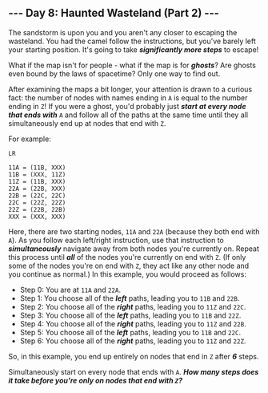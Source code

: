 ## --- Day 8: Haunted Wasteland (Part 2) ---

The sandstorm is upon you and you aren't any closer to escaping the wasteland. You had the camel follow the instructions, but you've barely left your starting position. It's going to take **_significantly more steps_** to escape!

What if the map isn't for people - what if the map is for **_ghosts_**? Are ghosts even bound by the laws of spacetime? Only one way to find out.

After examining the maps a bit longer, your attention is drawn to a curious fact: the number of nodes with names ending in `A` is equal to the number ending in `Z`! If you were a ghost, you'd probably just **_start at every node that ends with_** `A` and follow all of the paths at the same time until they all simultaneously end up at nodes that end with `Z`.

For example:
```
LR

11A = (11B, XXX)
11B = (XXX, 11Z)
11Z = (11B, XXX)
22A = (22B, XXX)
22B = (22C, 22C)
22C = (22Z, 22Z)
22Z = (22B, 22B)
XXX = (XXX, XXX)
```
Here, there are two starting nodes, `11A` and `22A` (because they both end with `A`). As you follow each left/right instruction, use that instruction to **_simultaneously_** navigate away from both nodes you're currently on. Repeat this process until **_all_** of the nodes you're currently on end with `Z`. (If only some of the nodes you're on end with `Z`, they act like any other node and you continue as normal.) In this example, you would proceed as follows:

- Step 0: You are at `11A` and `22A`.
- Step 1: You choose all of the **_left_** paths, leading you to `11B` and `22B`.
- Step 2: You choose all of the **_right_** paths, leading you to `11Z` and `22C`.
- Step 3: You choose all of the **_left_** paths, leading you to `11B` and `22Z`.
- Step 4: You choose all of the **_right_** paths, leading you to `11Z` and `22B`.
- Step 5: You choose all of the **_left_** paths, leading you to `11B` and `22C`.
- Step 6: You choose all of the **_right_** paths, leading you to `11Z` and `22Z`.

So, in this example, you end up entirely on nodes that end in `Z` after **_6_** steps.

Simultaneously start on every node that ends with `A`. **_How many steps does it take before you're only on nodes that end with `Z`?_**